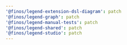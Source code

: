 ```yaml
---
'@finos/legend-extension-dsl-diagram': patch
'@finos/legend-graph': patch
'@finos/legend-manual-tests': patch
'@finos/legend-shared': patch
'@finos/legend-studio': patch
---
```

